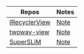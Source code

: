 Repos | Notes
---|---
[IRecyclerView](https://github.com/aspsine/irecyclerview) | [Note](IRecyclerView.md)
[twoway-view](https://github.com/lucasr/twoway-view) | [Note](twoway-view.md)
[SuperSLiM](https://github.com/TonicArtos/SuperSLiM) | [Note](SuperSLiM.md)
